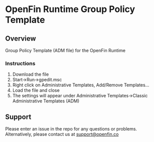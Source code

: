 # OpenFin Runtime Group Policy Template

## Overview
Group Policy Template (ADM file) for the OpenFin Runtime

### Instructions

1. Download the file
2. Start->Run->gpedit.msc
3. Right click on Administrative Templates, Add/Remove Templates...
4. Load the file and close
5. The settings will appear under Administrative Templates->Classic Administrative Templates (ADM)

## Support
Please enter an issue in the repo for any questions or problems. 
<br> Alternatively, please contact us at support@openfin.co
